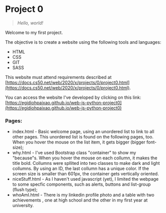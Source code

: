 # Project 0
> _Hello, world!_

Welcome to my first project.

The objective is to create a website using the following tools and languages:

* HTML
* CSS
* GIT
* SASS

This website must attend requirements described at [https://docs.cs50.net/web/2020/x/projects/0/project0.html](https://docs.cs50.net/web/2020/x/projects/0/project0.html).


You can access the website I've developed by clicking on this link: [https://egidiohpaixao.github.io/web-js-python-project0](https://egidiohpaixao.github.io/web-js-python-project0)

### Pages:

* index.html - Basic welcome page, using an unordered list to link to all other pages. This unordered list is found on the following pages, too. When you hover the mouse on the list item, it gets bigger (bigger font-size);
* why.html - I've used Bootstrap class "container" to show my "because"s. When you hover the mouse on each collumn, it makes the title bold. Collumns were spllited into two classes to make dark and light collumns. By using an ID, the last collumn has a unique color. If the screen size is smaller than 601px, the container gets vertically oriented.
* niceStuff.html - As I haven't used javascript (yet), I limited the webpage to some specfic components, such as alerts, buttons and list-group (flush type);
* whoAmI.html - There is my linkedin profile photo and a table with two achievements , one at high school and the other in my first year at university.
